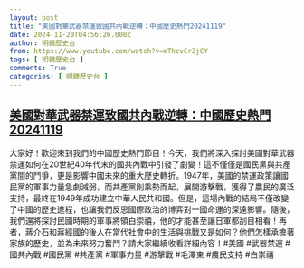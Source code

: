 ```yaml
---
layout: post
title: "美國對華武器禁運致國共內戰逆轉：中國歷史熱門20241119"
date: 2024-11-20T04:56:26.000Z
author: 明鏡歷史台
from: https://www.youtube.com/watch?v=mThcvCrZjCY
tags: [ 明鏡歷史台 ]
comments: True
categories: [ 明鏡歷史台 ]
---
```

<!--1732078586000-->
[美國對華武器禁運致國共內戰逆轉：中國歷史熱門20241119](https://www.youtube.com/watch?v=mThcvCrZjCY)
------

<div>
大家好！歡迎來到我們的中國歷史熱門節目！今天，我們將深入探討美國對華武器禁運如何在20世紀40年代末的國共內戰中引發了劇變！這不僅僅是國民黨與共產黨間的鬥爭，更是影響中國未來的重大歷史轉折。1947年，美國的禁運政策讓國民黨的軍事力量急劇減弱，而共產黨則乘勢而起，展開游擊戰，獲得了農民的廣泛支持，最終在1949年成功建立中華人民共和國。但是，這場內戰的結局不僅改變了中國的歷史進程，也讓我們反思國際政治的博弈對一國命運的深遠影響。隨後，我們還將探討民國時期的軍事將領白崇禧，他的才能甚至讓日軍都刮目相看！再者，蔣介石和蔣經國的後人在當代社會中的生活與挑戰又是如何？他們怎樣承擔著家族的歷史，並為未來努力奮鬥？請大家繼續收看詳細內容！#美國 #武器禁運 #國共內戰 #國民黨 #共產黨 #軍事力量 #游擊戰 #毛澤東 #農民支持 #白崇禧
</div>
